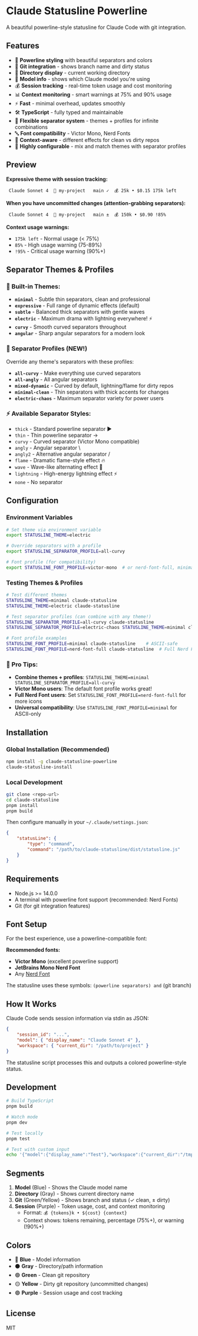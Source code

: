 # Claude Statusline Powerline

A beautiful powerline-style statusline for Claude Code with git
integration.

## Features

- 🎨 **Powerline styling** with beautiful separators and colors
- 🌿 **Git integration** - shows branch name and dirty status
- 📁 **Directory display** - current working directory
- 📱 **Model info** - shows which Claude model you're using
- 💰 **Session tracking** - real-time token usage and cost monitoring
- 📊 **Context monitoring** - smart warnings at 75% and 90% usage
- ⚡ **Fast** - minimal overhead, updates smoothly
- 🛠️ **TypeScript** - fully typed and maintainable
- 🎨 **Flexible separator system** - themes + profiles for infinite
  combinations
- 🔤 **Font compatibility** - Victor Mono, Nerd Fonts
- 🎯 **Context-aware** - different effects for clean vs dirty repos
- 🔧 **Highly configurable** - mix and match themes with separator
  profiles

## Preview

**Expressive theme with session tracking:**

```
 Claude Sonnet 4  📁 my-project   main ✓  💰 25k • $0.15 175k left
```

**When you have uncommitted changes (attention-grabbing separators):**

```
 Claude Sonnet 4  📁 my-project   main ±  💰 150k • $0.90 !85%
```

**Context usage warnings:**

- `175k left` - Normal usage (< 75%)
- `85%` - High usage warning (75-89%)
- `!95%` - Critical usage warning (90%+)

## Separator Themes & Profiles

### 🎨 Built-in Themes:

- **`minimal`** - Subtle thin separators, clean and professional
- **`expressive`** - Full range of dynamic effects (default)
- **`subtle`** - Balanced thick separators with gentle waves
- **`electric`** - Maximum drama with lightning everywhere! ⚡
- **`curvy`** - Smooth curved separators throughout
- **`angular`** - Sharp angular separators for a modern look

### 🔧 Separator Profiles (NEW!)

Override any theme's separators with these profiles:

- **`all-curvy`** - Make everything use curved separators
- **`all-angly`** - All angular separators
- **`mixed-dynamic`** - Curved by default, lightning/flame for dirty
  repos
- **`minimal-clean`** - Thin separators with thick accents for changes
- **`electric-chaos`** - Maximum separator variety for power users

### ⚡ Available Separator Styles:

- `thick` - Standard powerline separator ▶
- `thin` - Thin powerline separator →
- `curvy` - Curved separator (Victor Mono compatible)
- `angly` - Angular separator \
- `angly2` - Alternative angular separator /
- `flame` - Dramatic flame-style effect 🔥
- `wave` - Wave-like alternating effect 🌊
- `lightning` - High-energy lightning effect ⚡
- `none` - No separator

## Configuration

### Environment Variables

```bash
# Set theme via environment variable
export STATUSLINE_THEME=electric

# Override separators with a profile
export STATUSLINE_SEPARATOR_PROFILE=all-curvy

# Font profile (for compatibility)
export STATUSLINE_FONT_PROFILE=victor-mono  # or nerd-font-full, minimal
```

### Testing Themes & Profiles

```bash
# Test different themes
STATUSLINE_THEME=minimal claude-statusline
STATUSLINE_THEME=electric claude-statusline

# Test separator profiles (can combine with any theme!)
STATUSLINE_SEPARATOR_PROFILE=all-curvy claude-statusline
STATUSLINE_SEPARATOR_PROFILE=electric-chaos STATUSLINE_THEME=minimal claude-statusline

# Font profile examples
STATUSLINE_FONT_PROFILE=minimal claude-statusline    # ASCII-safe
STATUSLINE_FONT_PROFILE=nerd-font-full claude-statusline  # Full Nerd Font support
```

### 🎯 Pro Tips:

- **Combine themes + profiles**:
  `STATUSLINE_THEME=minimal STATUSLINE_SEPARATOR_PROFILE=all-curvy`
- **Victor Mono users**: The default font profile works great!
- **Full Nerd Font users**: Set
  `STATUSLINE_FONT_PROFILE=nerd-font-full` for more icons
- **Universal compatibility**: Use `STATUSLINE_FONT_PROFILE=minimal`
  for ASCII-only

## Installation

### Global Installation (Recommended)

```bash
npm install -g claude-statusline-powerline
claude-statusline-install
```

### Local Development

```bash
git clone <repo-url>
cd claude-statusline
pnpm install
pnpm build
```

Then configure manually in your `~/.claude/settings.json`:

```json
{
	"statusLine": {
		"type": "command",
		"command": "/path/to/claude-statusline/dist/statusline.js"
	}
}
```

## Requirements

- Node.js >= 14.0.0
- A terminal with powerline font support (recommended: Nerd Fonts)
- Git (for git integration features)

## Font Setup

For the best experience, use a powerline-compatible font:

**Recommended fonts:**

- **Victor Mono** (excellent powerline support)
- **JetBrains Mono Nerd Font**
- Any [Nerd Font](https://www.nerdfonts.com/)

The statusline uses these symbols: `(powerline separators) and` (git
branch)

## How It Works

Claude Code sends session information via stdin as JSON:

```json
{
	"session_id": "...",
	"model": { "display_name": "Claude Sonnet 4" },
	"workspace": { "current_dir": "/path/to/project" }
}
```

The statusline script processes this and outputs a colored
powerline-style status.

## Development

```bash
# Build TypeScript
pnpm build

# Watch mode
pnpm dev

# Test locally
pnpm test

# Test with custom input
echo '{"model":{"display_name":"Test"},"workspace":{"current_dir":"/tmp"}}' | node dist/statusline.js
```

## Segments

1. **Model** (Blue) - Shows the Claude model name
2. **Directory** (Gray) - Shows current directory name
3. **Git** (Green/Yellow) - Shows branch and status (✓ clean, ± dirty)
4. **Session** (Purple) - Token usage, cost, and context monitoring
   - Format: `💰 {tokens}k • ${cost} {context}`
   - Context shows: tokens remaining, percentage (75%+), or warning
     (!90%+)

## Colors

- 🔵 **Blue** - Model information
- ⚫ **Gray** - Directory/path information
- 🟢 **Green** - Clean git repository
- 🟡 **Yellow** - Dirty git repository (uncommitted changes)
- 🟣 **Purple** - Session usage and cost tracking

## License

MIT
